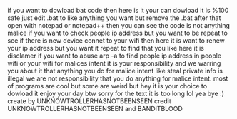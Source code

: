 if you want to dowload bat code then here is it your can dowload it is %100 safe just edit .bat to like anything you want but remove
the .bat after that open with notepad or notepad++ then you can see the code is not anything malice if you want to check people ip address but you want to be repeat
to see if there is new device connet to your wifi then here it is want to renew your ip address but you want it repeat to find that you like here it is
disclamer if you want to abuse arp -a to find people ip address in people wifi or your wifi for malices intent it is your responsibility and we warring you about it that anything you do for malice intent like steal private info is illegal we are not responsibility that you do anything for malice intent.
most of programs are cool but some are weird but hey it is your choice to dowload it enjoy your day btw sorry for the text it is too long lol yea bye :)
create by UNKNOWTROLLERHASNOTBEENSEEN credit UNKNOWTROLLERHASNOTBEENSEEN and BANDITBLOOD
